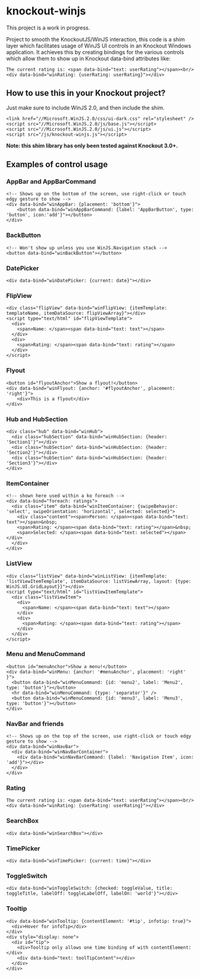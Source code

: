knockout-winjs
=============

This project is a work in progress.

Project to smooth the KnockoutJS/WinJS interaction, this code is a shim layer which facilitates usage of WinJS UI controls in an Knockout Windows application. It achieves this by creating bindings for the various controls which allow them to show up in Knockout data-bind attributes like:

    The current rating is: <span data-bind="text: userRating"></span><br/>
    <div data-bind="winRating: {userRating: userRating}"></div>

How to use this in your Knockout project?
----------------------------------------

Just make sure to include WinJS 2.0, and then include the shim.

    <link href="//Microsoft.WinJS.2.0/css/ui-dark.css" rel="stylesheet" />
    <script src="//Microsoft.WinJS.2.0/js/base.js"></script>
    <script src="//Microsoft.WinJS.2.0/js/ui.js"></script>
    <script src="/js/knockout-winjs.js"></script>

__Note: this shim library has only been tested against Knockout 3.0+.__

Examples of control usage
-------------------------

### AppBar and AppBarCommand

    <!-- Shows up on the bottom of the screen, use right-click or touch edgy gesture to show -->
    <div data-bind="winAppBar: {placement: 'bottom'}">
        <button data-bind="winAppBarCommand: {label: 'AppBarButton', type: 'button', icon:'add'}"></button>
    </div>

### BackButton

    <!-- Won't show up unless you use WinJS.Navigation stack -->
    <button data-bind="winBackButton"></button>

### DatePicker

    <div data-bind="winDatePicker: {current: date}"></div>

### FlipView

    <div class="flipView" data-bind="winFlipView: {itemTemplate: templateName, itemDataSource: flipViewArray}"></div>
    <script type="text/html" id="flipViewTemplate">
      <div>
        <span>Name: </span><span data-bind="text: text"></span>
      </div>
      <div>
        <span>Rating: </span><span data-bind="text: rating"></span>
      </div>
    </script>

### Flyout

    <button id="flyoutAnchor">Show a flyout!</button>
    <div data-bind="winFlyout: {anchor: '#flyoutAnchor', placement: 'right'}">
        <div>This is a flyout</div>
    </div>

### Hub and HubSection

    <div class="hub" data-bind="winHub">
      <div class="hubSection" data-bind="winHubSection: {header: 'Section1'}"></div>
      <div class="hubSection" data-bind="winHubSection: {header: 'Section2'}"></div>
      <div class="hubSection" data-bind="winHubSection: {header: 'Section3'}"></div>
    </div>

### ItemContainer

    <!-- shown here used within a ko foreach -->
    <div data-bind="foreach: ratings">
      <div class="item" data-bind="winItemContainer: {swipeBehavior: 'select', swipeOrientation: 'horizontal', selected: selected}">
        <div class="content"><span>Person: </span><span data-bind="text: text"></span>&nbsp;
        <span>Rating: </span><span data-bind="text: rating"></span>&nbsp;
        <span>Selected: </span><span data-bind="text: selected"></span></div>
      </div>
    </div>
    
### ListView

    <div class="listView" data-bind="winListView: {itemTemplate: 'listViewItemTemplate', itemDataSource: listViewArray, layout: {type: WinJS.UI.GridLayout}}"></div>
    <script type="text/html" id="listViewItemTemplate">
      <div class="listViewItem">
        <div>
          <span>Name: </span><span data-bind="text: text"></span>
        </div>
        <div>
          <span>Rating: </span><span data-bind="text: rating"></span>
        </div>
      </div>
    </script>

### Menu and MenuCommand

    <button id="menuAnchor">Show a menu!</button>
    <div data-bind="winMenu: {anchor: '#menuAnchor', placement: 'right' }">
      <button data-bind="winMenuCommand: {id: 'menu2', label: 'Menu2', type: 'button'}"></button>
      <hr data-bind="winMenuCommand: {type: 'separator'}" />
      <button data-bind="winMenuCommand: {id: 'menu3', label: 'Menu3', type: 'button'}"></button>
    </div>
    
### NavBar and friends

    <!-- Shows up on the top of the screen, use right-click or touch edgy gesture to show -->
    <div data-bind="winNavBar">
      <div data-bind="winNavBarContainer">
        <div data-bind="winNavBarCommand: {label: 'Navigation Item', icon: 'add'}"></div>
      </div>
    </div>

### Rating

    The current rating is: <span data-bind="text: userRating"></span><br/>
    <div data-bind="winRating: {userRating: userRating}"></div>

### SearchBox

    <div data-bind="winSearchBox"></div>

### TimePicker

    <div data-bind="winTimePicker: {current: time}"></div>

### ToggleSwitch
    
    <div data-bind="winToggleSwitch: {checked: toggleValue, title: toggleTitle, labelOff: toggleLabelOff, labelOn: 'world'}"></div>

### Tooltip

    <div data-bind="winTooltip: {contentElement: '#tip', infotip: true}">
      <div>Hover for infoTip</div>
    </div>
    <div style="display: none">
      <div id="tip">
        <div>Tooltip only allows one time binding of with contentElement:</div>
        <div data-bind="text: toolTipContent"></div>
      </div>
    </div>
